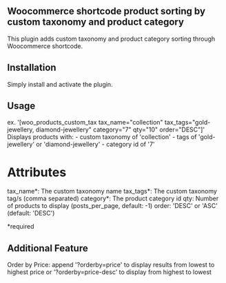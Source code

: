 ## Woocommerce shortcode product sorting by custom taxonomy and product category

This plugin adds custom taxonomy and product category sorting through Woocommerce shortcode.

## Installation

Simply install and activate the plugin.

## Usage

ex. '[woo_products_custom_tax tax_name="collection" tax_tags="gold-jewellery, diamond-jewellery" category="7" qty="10" order="DESC"]'
    Displays products with: 
    	- custom taxonomy of 'collection'
    	- tags of 'gold-jewellery' or 'diamond-jewellery'
    	- category id of '7'

# Attributes

tax_name*: The custom taxonomy name
tax_tags*: The custom taxonomy tag/s (comma separated)
category*: The product category id
qty: Number of products to display (posts_per_page, default: -1)
order: 'DESC' or 'ASC' (default: 'DESC')

*required

## Additional Feature

Order by Price: append '?orderby=price' to display results from lowest to highest price or '?orderby=price-desc' to display from highest to lowest

